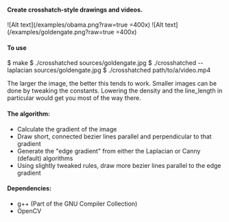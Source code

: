 #### Create crosshatch-style drawings and videos.

![Alt text](/examples/obama.png?raw=true =400x)
![Alt text](/examples/goldengate.png?raw=true =400x)

#### To use
$ make
$ ./crosshatched sources/goldengate.jpg
$ ./crosshatched --laplacian sources/goldengate.jpg
$ ./crosshatched path/to/a/video.mp4

The larger the image, the better this tends to work. Smaller images can be done
by tweaking the constants. Lowering the density and the line_length in particular
would get you most of the way there.

#### The algorithm:
- Calculate the gradient of the image
- Draw short, connected bezier lines parallel and perpendicular to that gradient
- Generate the "edge gradient" from either the Laplacian or Canny (default) algorithms
- Using slightly tweaked rules, draw more bezier lines parallel to the edge gradient

#### Dependencies:
 - g++ (Part of the GNU Compiler Collection)
 - OpenCV
